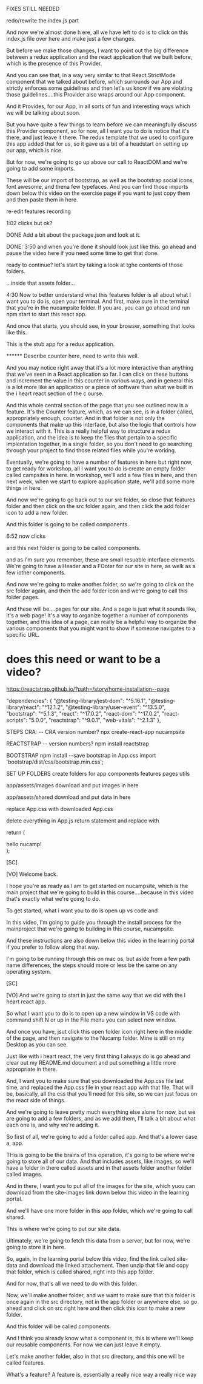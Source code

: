 FIXES STILL NEEDED


redo/rewrite the index.js part

And now we're almost done h ere, all we have left to do is to click on this index.js file over here and make just a few changes.

But before we make those changes, I want to point out the big difference between a redux application and the react application that we built before, which is the presence of this Provider.

And you can see that, in a way very similar to that React.StrictMode component that we talked about before, which surrounds our App and strictly enforces some guidelines and then let's us know if we are violating those guidelines....this Provider also wraps around our App component.

And it Provides, for our App, in all sorts of fun and interesting ways which we will be talking about soon.

But you have quite a few things to learn before we can meaningfully discuss this Provider component, so for now, all I want you to do is notice that it's there, and just leave it there.  The redux template that we used to configure this app added that for us, so it gave us a bit of a headstart on setting up our app, which is nice.  

But for now, we're going to go up above our call to ReactDOM and we're going to add some imports.

These will be our import of bootstrap, as well as the bootstrap social icons, font awesome, and thena  few typefaces.  And you can find those imports down below this video on the exercise page if you want to just copy them and then paste them in here.




re-edit features recording


1:02 clicks but ok?




DONE
Add a bit about the package.json and look at it.


DONE:
3:50 and when you're done it should look just like this.  go ahead and pause the video here if you need some time to get that done.
 
ready to continue?
let's start by taking a look at tghe contents of those folders.

...inside that assets folder...

 
4:30
Now to better understand what this features folder is all about what I want you to do is, open your terminal.  And first, make sure in the terminal that you're in the nucampsite folder.  If you are, you can go ahead and run npm start to start this react app.

And once that starts, you should see, in your browser, something that looks like this.

This is the stub app for a redux application.

******  Describe counter here, need to write this well.


And you may notice right away that it's a lot more interactive than anything that we've seen in a React application so far.  I can click on these buttons and increment the value in this counter in various ways, and in general this is a lot more like an application or a piece of software than what we built in the i heart react section of the c ourse.

And this whole central section of the page that you see outlined now is a feature.  It's the Counter feature, which, as we can see, is in a folder called, appropriately enough, counter.  And in that folder is not only the components that make up this interface, but also the logic that controls how we interact with it.  This is a really helpful way to structure a redux application, and the idea is to keep the files that pertain to a specific implentation together, in a single folder, so you don't need to go searching through your project to find those related files while you're working.

Eventually, we're going to have a number of features in here but right now, to get ready for workshop, all I want you to do is create an empty folder called campsites in here.  In workshop, we'll add a few files in here, and then next week, when we start to explore application state, we'll add some more things in here.

And now we're going to go back out to our src folder, so close that features folder and then click on the src folder again, and then click the add folder icon to add a new folder.

And this folder is going to be called components.





6:52 now
clicks

and this next folder is going to be called components.

and as I'm sure you remember, these are small resuable interface elements.  We're going to have a Header and a FOoter for our site in here, as welk as a few iother components.

And now we're going to make another folder, so we're going to click on the src folder again, and then the add folder icon and we're going to call this folder pages.

And these will be....pages for our site.  And a page is just what it sounds like, it's a web page!  It's a way to organize together a number of components together, and this idea of a page, can really be a helpful way to organize the various components that you might want to show if someone navigates to a specific URL.  




# does this need or want to be a video?

https://reactstrap.github.io/?path=/story/home-installation--page

  "dependencies": {
    "@testing-library/jest-dom": "^5.16.1",
    "@testing-library/react": "^12.1.2",
    "@testing-library/user-event": "^13.5.0",
    "bootstrap": "^5.1.3",
    "react": "^17.0.2",
    "react-dom": "^17.0.2",
    "react-scripts": "5.0.0",
    "reactstrap": "^9.0.1",
    "web-vitals": "^2.1.3"
  },

STEPS
CRA:
-- CRA version number?
npx create-react-app nucampsite

REACTSTRAP
-- version numbers?
npm install reactstrap 

BOOTSTRAP
npm install --save bootstrap
in App.css
import 'bootstrap/dist/css/bootstrap.min.css';

SET UP FOLDERS
create folders for
    app
    components
    features
    pages
    utils

app/assets/images
download and put images in here

app/assets/shared
download and put data in here

replace App.css with downloaded App.css

delete everything in App.js return statement and replace with 

  return (
    <div className="App">
        hello nucamp!
    </div>
  );


[SC]

[VO]
Welcome back.

I hope you're as ready as I am to get started on nucampsite, which is the main project that we're going to build in this course....because in this video that's exactly what we're going to do.

To get started, what i want you to do is open up vs code and 

In this video, I'm going to guide you through the install process for the mainproject that we're going to building in this course, nucampsite.

And these instructions are also down below this video in the learning portal if you prefer to follow along that way.

I'm going to be running through this on mac os, but aside from a few path name differences, the steps should more or less be the same on any operating system.

[SC]

[VO]
And we're going to start in just the same way that we did with the I heart react app.

So what I want you to do is to open up a new window in VS code with command shift N or up in the File menu you can select new window.

And once you have, jsut click this open folder icon right here in the middle of the page, and then navigate to the Nucamp folder.  Mine is still on my Desktop as you can see.



 





Just like with i heart react, the very first thing I always do is go ahead and clear out my README.md document and put something a little more appropriate in there.


And, I want you to make sure that you downloaded the App.css file last time, and replaced the App.css file in your react app with that file.  That will be, basically, all the css that you'll need for this site, so we can just focus on the react side of things.

And we're going to leave pretty much everything else alone for now, but we are going to add a few folders, and as we add them, I'll talk a bit about what each one is, and why we're adding it.

So first of all, we're going to add a folder called app.  And that's a lower case a, app.  

THis is going to be the brains of this operation, it's  going to be where we're going to store all of our data.  And that includes assets, like images, so we'll have a folder in there called assets and in that assets folder another folder called images.

And in there, I want you to put all of the images for the site, which yuou can download from the site-images link down below this video in the learning portal.

And we'll have one more folder in this app folder, which we're going to call shared.

This is where we're going to put our site data.

Ultimately, we're going to fetch this data from a server, but for now, we're going to store it in here.

So, again, in the learning portal below this video, find the link called site-data and download the linked attachement.  Then unzip that file and copy that folder, which is called shared, right into this app folder.

And for now, that's all we need to do with this folder.  

Now, we'll make another folder, and we want to make sure that this folder is once again in the src directory, not in the app folder or anywhere else, so go ahead and click on src right here and then click this icon to make a new folder.  

And this folder will be called components.

And I think you already know what a component is, this is where we'll keep our reusable components.  For now we can just leave it empty.

Let's make another folder, also in that src directory, and this one will be called features.

What's a feature?  A feature is, essentially a really nice way a really nice way


